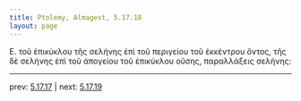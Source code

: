 ```yaml
---
title: Ptolemy, Almagest, 5.17.18
layout: page
---
```


 Ε. τοῦ ἐπικύκλου τῆς σελήνης ἐπὶ τοῦ περιγείου τοῦ ἐκκέντρου ὄντος, τῆς δὲ σελήνης ἐπὶ τοῦ ἀπογείου τοῦ ἐπικύκλου οὔσης, παραλλάξεις σελήνης: 

---

prev: [5.17.17](../5.17.17/) | next: [5.17.19](../5.17.19/)

